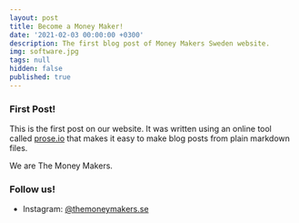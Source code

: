 ```yaml
---
layout: post
title: Become a Money Maker!
date: '2021-02-03 00:00:00 +0300'
description: The first blog post of Money Makers Sweden website.
img: software.jpg
tags: null
hidden: false
published: true
---
```

### First Post!

This is the first post on our website. It was written using an online tool called [prose.io](https://prose.io/#about) that makes it easy to make blog posts from plain markdown files.

We are The Money Makers.

### Follow us!

- Instagram: [@themoneymakers.se](https://www.instagram.com/themoneymakers.se)
